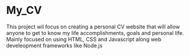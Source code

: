 # My_CV

This project wil focus on creating a personal CV website that will allow anyone to get to know my life accomplishments, goals and personal life. 
Mainly focused on using HTML, CSS and Javascript along web develeopment frameworks like Node.js
